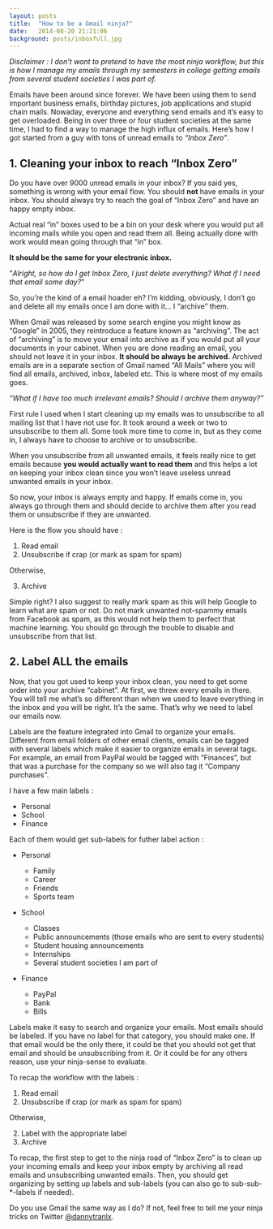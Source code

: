 ```yaml
---
layout: posts
title:  "How to be a Gmail ninja?"
date:   2014-08-20 21:21:06
background: posts/inboxfull.jpg
---
```


*Disclaimer : I don’t want to pretend to have the most ninja workflow, but this is how I manage my emails through my semesters in college getting emails from several student societies I was part of.*

Emails have been around since forever. We have been using them to send important business emails, birthday pictures, job applications and stupid chain mails. Nowaday, everyone and everything send emails and it’s easy to get overloaded. Being in over three or four student societies at the same time, I had to find a way to manage the high influx of emails. Here’s how I got started from a guy with tons of unread emails to *“Inbox Zero”*.

## 1. Cleaning your inbox to reach “Inbox Zero”

Do you have over 9000 unread emails in your inbox? If you said yes, something is wrong with your email flow. You should **not** have emails in your inbox. You should always try to reach the goal of “Inbox Zero” and have an happy empty inbox.

Actual real “in” boxes used to be a bin on your desk where you would put all incoming mails while you open and read them all. Being actually done with work would mean going through that “in” box.

**It should be the same for your electronic inbox.**

"*Alright, so how do I get Inbox Zero, I just delete everything? What if I need that email some day?*"

So, you’re the kind of a email hoader eh? I’m kidding, obviously, I don’t go and delete all my emails once I am done with it… I “archive” them.

When Gmail was released by some search engine you might know as “Google” in 2005, they reintroduce a feature known as “archiving”. The act of “archiving” is to move your email into archive as if you would put all your documents in your cabinet. When you are done reading an email, you should not leave it in your inbox. **It should be always be archived.** Archived emails are in a separate section of Gmail named “All Mails” where you will find all emails, archived, inbox, labeled etc. This is where most of my emails goes. 

*“What if I have too much irrelevant emails? Should I archive them anyway?”*

First rule I used when I start cleaning up my emails was to unsubscribe to all mailing list that I have not use for. It took around a week or two to unsubscribe to them all. Some took more time to come in, but as they come in, I always have to choose to archive or to unsubscribe. 

When you unsubscribe from all unwanted emails, it feels really nice to get emails because **you would actually want to read them** and this helps a lot on keeping your inbox clean since you won’t leave useless unread unwanted emails in your inbox.

So now, your inbox is always empty and happy. If emails come in, you always go through them and should decide to archive them after you read them or unsubscribe if they are unwanted. 

Here is the flow you should have :

1. Read email
2. Unsubscribe if crap (or mark as spam for spam)

Otherwise,

3. Archive

Simple right? I also suggest to really mark spam as this will help Google to learn what are spam or not. Do not mark unwanted not-spammy emails from Facebook as spam, as this would not help them to perfect that machine learning. You should go through the trouble to disable and unsubscribe from that list.


## 2. Label ALL the emails

Now, that you got used to keep your inbox clean, you need to get some order into your archive “cabinet”. At first, we threw every emails in there. You will tell me what’s so different than when we used to leave everything in the inbox and you will be right. It’s the same. That’s why we need to label our emails now.

Labels are the feature integrated into Gmail to organize your emails. Different from email folders of other email clients, emails can be tagged with several labels which make it easier to organize emails in several tags. For example, an email from PayPal would be tagged with “Finances”, but that was a purchase for the company so we will also tag it “Company purchases”.

I have a few main labels :

* Personal
* School
* Finance

Each of them would get sub-labels for futher label action :

* Personal
  * Family
  * Career
  * Friends
  * Sports team

* School
  * Classes
  * Public announcements (those emails who are sent to every students)
  * Student housing announcements
  * Internships
  * Several student societies I am part of

* Finance
  * PayPal
  * Bank
  * Bills

Labels make it easy to search and organize your emails. Most emails should be labeled. If you have no label for that category, you should make one. If that email would be the only there, it could be that you should not get that email and should be unsubscribing from it. Or it could be for any others reason, use your ninja-sense to evaluate.

To recap the workflow with the labels :

1. Read email
2. Unsubscribe if crap (or mark as spam for spam)

Otherwise,

2. Label with the appropriate label
3. Archive 

To recap, the first step to get to the ninja road of “Inbox Zero” is to clean up your incoming emails and keep your inbox empty by archiving all read emails and unsubscribing unwanted emails. Then, you should get organizing by setting up labels and sub-labels (you can also go to sub-sub-*-labels if needed).

Do you use Gmail the same way as I do? If not, feel free to tell me your ninja tricks on Twitter [@dannytranlx](https://twitter.com/dannytranlx).

